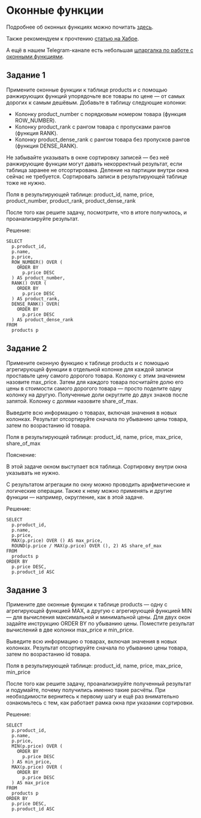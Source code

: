 # Оконные функции

Подробнее об оконных функциях можно почитать [здесь](https://www.postgresqltutorial.com/postgresql-window-function/).

Также рекомендуем к прочтению [статью на Хабре](https://habr.com/ru/post/268983/).

А ещё в нашем Telegram-канале есть небольшая [шпаргалка по работе с оконными функциями](https://t.me/KarpovCourses/998).

## Задание 1

Примените оконные функции к таблице products и с помощью ранжирующих функций упорядочьте все товары по цене — от самых дорогих к самым дешёвым. Добавьте в таблицу следующие колонки:

- Колонку product_number с порядковым номером товара (функция ROW_NUMBER).
- Колонку product_rank с рангом товара с пропусками рангов (функция RANK).
- Колонку product_dense_rank с рангом товара без пропусков рангов (функция DENSE_RANK).

Не забывайте указывать в окне сортировку записей — без неё ранжирующие функции могут давать некорректный результат, если таблица заранее не отсортирована. Деление на партиции внутри окна сейчас не требуется. Сортировать записи в результирующей таблице тоже не нужно.

Поля в результирующей таблице: product_id, name, price, product_number, product_rank, product_dense_rank

После того как решите задачу, посмотрите, что в итоге получилось, и проанализируйте результат.

Решение:

    SELECT
      p.product_id,
      p.name,
      p.price,
      ROW_NUMBER() OVER (
        ORDER BY
          p.price DESC
      ) AS product_number,
      RANK() OVER (
        ORDER BY
          p.price DESC
      ) AS product_rank,
      DENSE_RANK() OVER(
        ORDER BY
          p.price DESC
      ) AS product_dense_rank
    FROM
      products p

## Задание 2

Примените оконную функцию к таблице products и с помощью агрегирующей функции в отдельной колонке для каждой записи проставьте цену самого дорогого товара. Колонку с этим значением назовите max_price. Затем для каждого товара посчитайте долю его цены в стоимости самого дорогого товара — просто поделите одну колонку на другую. Полученные доли округлите до двух знаков после запятой. Колонку с долями назовите share_of_max.

Выведите всю информацию о товарах, включая значения в новых колонках. Результат отсортируйте сначала по убыванию цены товара, затем по возрастанию id товара.

Поля в результирующей таблице: product_id, name, price, max_price, share_of_max

Пояснение:

В этой задаче окном выступает вся таблица. Сортировку внутри окна указывать не нужно.

С результатом агрегации по окну можно проводить арифметические и логические операции. Также к нему можно применять и другие функции — например, округление, как в этой задаче.

Решение:

    SELECT
      p.product_id,
      p.name,
      p.price,
      MAX(p.price) OVER () AS max_price,
      ROUND(p.price / MAX(p.price) OVER (), 2) AS share_of_max
    FROM
      products p
    ORDER BY
      p.price DESC,
      p.product_id ASC

## Задание 3

Примените две оконные функции к таблице products — одну с агрегирующей функцией MAX, а другую с агрегирующей функцией MIN — для вычисления максимальной и минимальной цены. Для двух окон задайте инструкцию ORDER BY по убыванию цены. Поместите результат вычислений в две колонки max_price и min_price.

Выведите всю информацию о товарах, включая значения в новых колонках. Результат отсортируйте сначала по убыванию цены товара, затем по возрастанию id товара.

Поля в результирующей таблице: product_id, name, price, max_price, min_price

После того как решите задачу, проанализируйте полученный результат и подумайте, почему получились именно такие расчёты. При необходимости вернитесь к первому шагу и ещё раз внимательно ознакомьтесь с тем, как работает рамка окна при указании сортировки.

Решение:

    SELECT
      p.product_id,
      p.name,
      p.price,
      MIN(p.price) OVER (
        ORDER BY
          p.price DESC
      ) AS min_price,
      MAX(p.price) OVER (
        ORDER BY
          p.price DESC
      ) AS max_price
    FROM
      products p
    ORDER BY
      p.price DESC,
      p.product_id ASC
